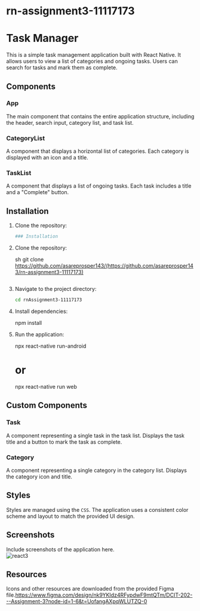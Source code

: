 # rn-assignment3-11117173
# Task Manager

This is a simple task management application built with React Native. It allows users to view a list of categories and ongoing tasks. Users can search for tasks and mark them as complete.

## Components

### App
The main component that contains the entire application structure, including the header, search input, category list, and task list.

### CategoryList
A component that displays a horizontal list of categories. Each category is displayed with an icon and a title.

### TaskList
A component that displays a list of ongoing tasks. Each task includes a title and a "Complete" button.

## Installation

1. Clone the repository:
    ```sh
    ### Installation

1. Clone the repository:

    sh
    git clone https://github.com/asareprosper143/(https://github.com/asareprosper143/rn-assignment3-11117173)

    ```

2. Navigate to the project directory:
    ```sh
    cd rnAssignment3-11117173
    ```

3. Install dependencies:
    
    npm install
    

4. Run the application:
    
    npx react-native run-android
    # or
    npx react-native run web
    

## Custom Components

### Task
A component representing a single task in the task list. Displays the task title and a button to mark the task as complete.

### Category
A component representing a single category in the category list. Displays the category icon and title.

## Styles
Styles are managed using the `CSS`. The application uses a consistent color scheme and layout to match the provided UI design.

## Screenshots
Include screenshots of the application here.                                 
![react3](https://github.com/asareprosper143/rn-assignment3-11117173/assets/151519158/86854b60-43f8-4419-949c-cc68a5f2f409)

## Resources
Icons and other resources are downloaded from the provided Figma file.https://www.figma.com/design/nk9YKIdz4RFypdwF9mtQTm/DCIT-202---Assignment-3?node-id=1-6&t=UofangAXpqWLUTZQ-0

